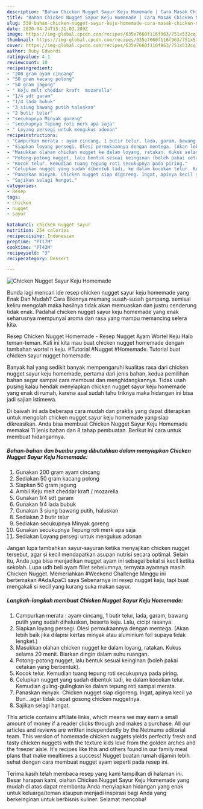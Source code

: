 ```yaml
---
description: "Bahan Chicken Nugget Sayur Keju Homemade | Cara Masak Chicken Nugget Sayur Keju Homemade Yang Enak Dan Mudah"
title: "Bahan Chicken Nugget Sayur Keju Homemade | Cara Masak Chicken Nugget Sayur Keju Homemade Yang Enak Dan Mudah"
slug: 530-bahan-chicken-nugget-sayur-keju-homemade-cara-masak-chicken-nugget-sayur-keju-homemade-yang-enak-dan-mudah
date: 2020-04-24T15:31:03.209Z
image: https://img-global.cpcdn.com/recipes/635e7660f116f963/751x532cq70/chicken-nugget-sayur-keju-homemade-foto-resep-utama.jpg
thumbnail: https://img-global.cpcdn.com/recipes/635e7660f116f963/751x532cq70/chicken-nugget-sayur-keju-homemade-foto-resep-utama.jpg
cover: https://img-global.cpcdn.com/recipes/635e7660f116f963/751x532cq70/chicken-nugget-sayur-keju-homemade-foto-resep-utama.jpg
author: Ruby Edwards
ratingvalue: 4.1
reviewcount: 10
recipeingredient:
- "200 gram ayam cincang"
- "50 gram kacang polong"
- "50 gram jagung"
- " Keju melt cheddar kraft  mozarella"
- "1/4 sdt garam"
- "1/4 lada bubuk"
- "3 siung bawang putih haluskan"
- "2 butir telur"
- "secukupnya Minyak goreng"
- "secukupnya Tepung roti merk apa saja"
- " Loyang persegi untuk mengukus adonan"
recipeinstructions:
- "Campurkan merata : ayam cincang, 1 butir telur, lada, garam, bawang putih yang sudah dihaluskan, beserta keju. Lalu, cicipi rasanya."
- "Siapkan loyang persegi. Olesi permukaannya dengan mentega. (Akan lebih baik jika dilapisi kertas minyak atau aluminium foil supaya tidak lengket.)"
- "Masukkan olahan chicken nugget ke dalam loyang, ratakan. Kukus selama 20 menit. Biarkan dingin dalam suhu ruangan."
- "Potong-potong nugget, lalu bentuk sesuai keinginan (boleh pakai cetakan yang berbentuk)."
- "Kocok telur. Kemudian tuang tepung roti secukupnya pada piring."
- "Celupkan nugget yang sudah dibentuk tadi, ke dalam kocokan telur. Kemudian guling-gulingkan ke dalam tepung roti sampai merata."
- "Panaskan minyak. Chicken nugget siap digoreng. Ingat, apinya kecil ya Bun...agar tidak cepat gosong chicken nuggetnya."
- "Sajikan selagi hangat."
categories:
- Resep
tags:
- chicken
- nugget
- sayur

katakunci: chicken nugget sayur 
nutrition: 254 calories
recipecuisine: Indonesian
preptime: "PT17M"
cooktime: "PT43M"
recipeyield: "3"
recipecategory: Dessert

---
```



![Chicken Nugget Sayur Keju Homemade](https://img-global.cpcdn.com/recipes/635e7660f116f963/751x532cq70/chicken-nugget-sayur-keju-homemade-foto-resep-utama.jpg)

Bunda lagi mencari ide resep chicken nugget sayur keju homemade yang Enak Dan Mudah? Cara Bikinnya memang susah-susah gampang. semisal keliru mengolah maka hasilnya tidak akan memuaskan dan justru cenderung tidak enak. Padahal chicken nugget sayur keju homemade yang enak seharusnya mempunyai aroma dan rasa yang mampu memancing selera kita.

Resep Chicken Nugget Homemade - Resep Nugget Ayam Wortel Keju Halo teman-teman. Kali ini kita mau buat chicken nugget homemade dengan tambahan wortel n keju. #Tutorial #Nugget #Homemade. Tutorial buat chicken sayur nugget homemade.

Banyak hal yang sedikit banyak mempengaruhi kualitas rasa dari chicken nugget sayur keju homemade, pertama dari jenis bahan, kedua pemilihan bahan segar sampai cara membuat dan menghidangkannya. Tidak usah pusing kalau hendak menyiapkan chicken nugget sayur keju homemade yang enak di rumah, karena asal sudah tahu triknya maka hidangan ini bisa jadi sajian istimewa.


Di bawah ini ada beberapa cara mudah dan praktis yang dapat diterapkan untuk mengolah chicken nugget sayur keju homemade yang siap dikreasikan. Anda bisa membuat Chicken Nugget Sayur Keju Homemade memakai 11 jenis bahan dan 8 tahap pembuatan. Berikut ini cara untuk membuat hidangannya.

<!--inarticleads1-->

##### Bahan-bahan dan bumbu yang dibutuhkan dalam menyiapkan Chicken Nugget Sayur Keju Homemade:

1. Gunakan 200 gram ayam cincang
1. Sediakan 50 gram kacang polong
1. Siapkan 50 gram jagung
1. Ambil  Keju melt cheddar kraft / mozarella
1. Gunakan 1/4 sdt garam
1. Gunakan 1/4 lada bubuk
1. Gunakan 3 siung bawang putih, haluskan
1. Sediakan 2 butir telur
1. Sediakan secukupnya Minyak goreng
1. Gunakan secukupnya Tepung roti merk apa saja
1. Sediakan  Loyang persegi untuk mengukus adonan


Jangan lupa tambahkan sayur-sayuran ketika menyajikan chicken nugget tersebut, agar si kecil mendapatkan asupan nutrisi secara optimal. Selain itu, Anda juga bisa menjadikan nugget ayam ini sebagai bekal si kecil ketika sekolah. Lupa udh beli ayam fillet sebelumnya, ternyata ayamnya masih Chicken Nugget. Memeriahkan #Weekend Challenge Minggu ini bertemakan #AdaApaCi saya Sebenarnya ini resep nugget keju, tapi buat mengakali si kecil yang kurang suka makan sayur. 

<!--inarticleads2-->

##### Langkah-langkah membuat Chicken Nugget Sayur Keju Homemade:

1. Campurkan merata : ayam cincang, 1 butir telur, lada, garam, bawang putih yang sudah dihaluskan, beserta keju. Lalu, cicipi rasanya.
1. Siapkan loyang persegi. Olesi permukaannya dengan mentega. (Akan lebih baik jika dilapisi kertas minyak atau aluminium foil supaya tidak lengket.)
1. Masukkan olahan chicken nugget ke dalam loyang, ratakan. Kukus selama 20 menit. Biarkan dingin dalam suhu ruangan.
1. Potong-potong nugget, lalu bentuk sesuai keinginan (boleh pakai cetakan yang berbentuk).
1. Kocok telur. Kemudian tuang tepung roti secukupnya pada piring.
1. Celupkan nugget yang sudah dibentuk tadi, ke dalam kocokan telur. Kemudian guling-gulingkan ke dalam tepung roti sampai merata.
1. Panaskan minyak. Chicken nugget siap digoreng. Ingat, apinya kecil ya Bun...agar tidak cepat gosong chicken nuggetnya.
1. Sajikan selagi hangat.


This article contains affiliate links, which means we may earn a small amount of money if a reader clicks through and makes a purchase. All our articles and reviews are written independently by the Netmums editorial team. This version of homemade chicken nuggets yields perfectly fresh and tasty chicken nuggets with the texture kids love from the golden arches and the freezer aisle. It&#39;s recipes like this and others found in our family meal plans that make mealtimes a success! Nugget buatan rumah dijamin lebih sehat dengan cara membuat nugget ayam seperti pada resep ini. 

Terima kasih telah membaca resep yang kami tampilkan di halaman ini. Besar harapan kami, olahan Chicken Nugget Sayur Keju Homemade yang mudah di atas dapat membantu Anda menyiapkan hidangan yang enak untuk keluarga/teman ataupun menjadi inspirasi bagi Anda yang berkeinginan untuk berbisnis kuliner. Selamat mencoba!
